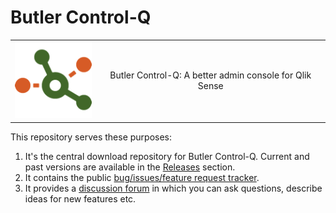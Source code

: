 # Butler Control-Q



|         |            | 
| ------------- |:-------------:| 
| ![butler-control-q-logo](./icon_128x128.png "Butler Control-Q logo") | Butler Control-Q: A better admin console for Qlik Sense |


This repository serves these purposes:

1. It's the central download repository for Butler Control-Q. Current and past versions are available in the [Releases](https://github.com/ptarmiganlabs/butler-control-q-public/releases) section.
2. It contains the public [bug/issues/feature request tracker](https://github.com/ptarmiganlabs/butler-control-q-public/issues).
3. It provides a [discussion forum](https://github.com/ptarmiganlabs/butler-control-q-public/discussions) in which you can ask questions, describe ideas for new features etc.
